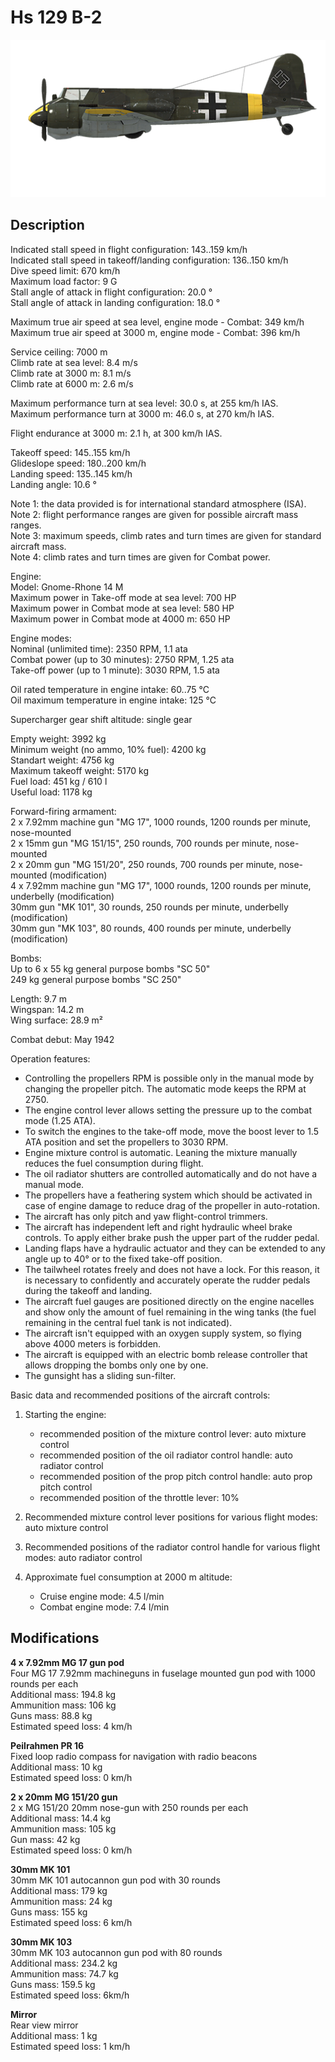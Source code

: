 # Hs 129 B-2

![hs129b2](../images/planes/hs129b2.png)

## Description

Indicated stall speed in flight configuration: 143..159 km/h  
Indicated stall speed in takeoff/landing configuration: 136..150 km/h  
Dive speed limit: 670 km/h  
Maximum load factor: 9 G  
Stall angle of attack in flight configuration: 20.0 °  
Stall angle of attack in landing configuration: 18.0 °  
  
Maximum true air speed at sea level, engine mode - Combat: 349 km/h  
Maximum true air speed at 3000 m, engine mode - Combat: 396 km/h  
  
Service ceiling: 7000 m  
Climb rate at sea level: 8.4 m/s  
Climb rate at 3000 m: 8.1 m/s  
Climb rate at 6000 m: 2.6 m/s  
  
Maximum performance turn at sea level: 30.0 s, at 255 km/h IAS.  
Maximum performance turn at 3000 m: 46.0 s, at 270 km/h IAS.  
  
Flight endurance at 3000 m: 2.1 h, at 300 km/h IAS.  
  
Takeoff speed: 145..155 km/h  
Glideslope speed: 180..200 km/h  
Landing speed: 135..145 km/h  
Landing angle: 10.6 °  
  
Note 1: the data provided is for international standard atmosphere (ISA).  
Note 2: flight performance ranges are given for possible aircraft mass ranges.  
Note 3: maximum speeds, climb rates and turn times are given for standard aircraft mass.  
Note 4: climb rates and turn times are given for Combat power.  
  
Engine:  
Model: Gnome-Rhone 14 M  
Maximum power in Take-off mode at sea level: 700 HP  
Maximum power in Combat mode at sea level: 580 HP  
Maximum power in Combat mode at 4000 m: 650 HP  
  
Engine modes:  
Nominal (unlimited time): 2350 RPM, 1.1 ata  
Combat power (up to 30 minutes): 2750 RPM, 1.25 ata  
Take-off power (up to 1 minute): 3030 RPM, 1.5 ata  
  
Oil rated temperature in engine intake: 60..75 °C  
Oil maximum temperature in engine intake: 125 °C  
  
Supercharger gear shift altitude: single gear  
  
Empty weight: 3992 kg  
Minimum weight (no ammo, 10% fuel): 4200 kg  
Standart weight: 4756 kg  
Maximum takeoff weight: 5170 kg  
Fuel load: 451 kg / 610 l  
Useful load: 1178 kg  
  
Forward-firing armament:  
2 x 7.92mm machine gun "MG 17", 1000 rounds, 1200 rounds per minute, nose-mounted  
2 x 15mm gun "MG 151/15", 250 rounds, 700 rounds per minute, nose-mounted  
2 x 20mm gun "MG 151/20", 250 rounds, 700 rounds per minute, nose-mounted (modification)  
4 x 7.92mm machine gun "MG 17", 1000 rounds, 1200 rounds per minute, underbelly (modification)  
30mm gun "MK 101", 30 rounds, 250 rounds per minute, underbelly (modification)  
30mm gun "MK 103", 80 rounds, 400 rounds per minute, underbelly (modification)  
  
Bombs:  
Up to 6 x 55 kg general purpose bombs "SC 50"  
249 kg general purpose bombs "SC 250"  
  
Length: 9.7 m  
Wingspan: 14.2 m  
Wing surface: 28.9 m²  
  
Combat debut: May 1942  
  
Operation features:  
- Controlling the propellers RPM is possible only in the manual mode by changing the propeller pitch. The automatic mode keeps the RPM at 2750.  
- The engine control lever allows setting the pressure up to the combat mode (1.25 ATA).  
- To switch the engines to the take-off mode, move the boost lever to 1.5 ATA position and set the propellers to 3030 RPM.  
- Engine mixture control is automatic. Leaning the mixture manually reduces the fuel consumption during flight.  
- The oil radiator shutters are controlled automatically and do not have a manual mode.  
- The propellers have a feathering system which should be activated in case of engine damage to reduce drag of the propeller in auto-rotation.  
- The aircraft has only pitch and yaw flight-control trimmers.  
- The aircraft has independent left and right hydraulic wheel brake controls. To apply either brake push the upper part of the rudder pedal.  
- Landing flaps have a hydraulic actuator and they can be extended to any angle up to 40° or to the fixed take-off position.  
- The tailwheel rotates freely and does not have a lock. For this reason, it is necessary to confidently and accurately operate the rudder pedals during the takeoff and landing.  
- The aircraft fuel gauges are positioned directly on the engine nacelles and show only the amount of fuel remaining in the wing tanks (the fuel remaining in the central fuel tank is not indicated).  
- The aircraft isn't equipped with an oxygen supply system, so flying above 4000 meters is forbidden.  
- The aircraft is equipped with an electric bomb release controller that allows dropping the bombs only one by one.  
- The gunsight has a sliding sun-filter.  
  
Basic data and recommended positions of the aircraft controls:  
1. Starting the engine:  
	- recommended position of the mixture control lever: auto mixture control  
	- recommended position of the oil radiator control handle: auto radiator control  
	- recommended position of the prop pitch control handle: auto prop pitch control  
	- recommended position of the throttle lever: 10%  
  
2. Recommended mixture control lever positions for various flight modes: auto mixture control  
  
3. Recommended positions of the radiator control handle for various flight modes: auto radiator control  
  
4. Approximate fuel consumption at 2000 m altitude:  
	- Cruise engine mode: 4.5 l/min  
	- Combat engine mode: 7.4 l/min

## Modifications

**4 x 7.92mm MG 17 gun pod**  
Four MG 17 7.92mm machineguns in fuselage mounted gun pod with 1000 rounds per each  
Additional mass: 194.8 kg  
Ammunition mass: 106 kg  
Guns mass: 88.8 kg  
Estimated speed loss: 4 km/h

**Peilrahmen PR 16**  
Fixed loop radio compass for navigation with radio beacons  
Additional mass: 10 kg  
Estimated speed loss: 0 km/h

**2 x 20mm MG 151/20 gun**  
2 x MG 151/20 20mm nose-gun with 250 rounds per each  
Additional mass: 14.4 kg  
Ammunition mass: 105 kg  
Gun mass: 42 kg  
Estimated speed loss: 0 km/h

**30mm MK 101**  
30mm MK 101 autocannon gun pod with 30 rounds  
Additional mass: 179 kg  
Ammunition mass: 24 kg  
Guns mass: 155 kg  
Estimated speed loss: 6 km/h

**30mm MK 103**  
30mm MK 103 autocannon gun pod with 80 rounds  
Additional mass: 234.2 kg  
Ammunition mass: 74.7 kg  
Guns mass: 159.5 kg  
Estimated speed loss: 6km/h

**Mirror**  
Rear view mirror  
Additional mass: 1 kg  
Estimated speed loss: 1 km/h
